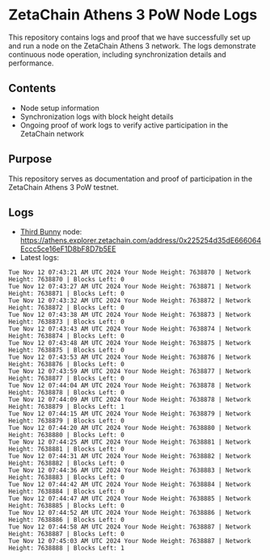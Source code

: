 # ZetaChain Athens 3 PoW Node Logs
This repository contains logs and proof that we have successfully set up and run a node on the ZetaChain Athens 3 network. The logs demonstrate continuous node operation, including synchronization details and performance.

## Contents
- Node setup information
- Synchronization logs with block height details
- Ongoing proof of work logs to verify active participation in the ZetaChain network

## Purpose
This repository serves as documentation and proof of participation in the ZetaChain Athens 3 PoW testnet.

## Logs

- [Third Bunny](https://thirdbunny.xyz/) node: https://athens.explorer.zetachain.com/address/0x225254d35dE666064Eccc5ce16eF1D8bF8D7b5EE
- Latest logs:
```
Tue Nov 12 07:43:21 AM UTC 2024 Your Node Height: 7638870 | Network Height: 7638870 | Blocks Left: 0
Tue Nov 12 07:43:27 AM UTC 2024 Your Node Height: 7638871 | Network Height: 7638871 | Blocks Left: 0
Tue Nov 12 07:43:32 AM UTC 2024 Your Node Height: 7638872 | Network Height: 7638872 | Blocks Left: 0
Tue Nov 12 07:43:38 AM UTC 2024 Your Node Height: 7638873 | Network Height: 7638873 | Blocks Left: 0
Tue Nov 12 07:43:43 AM UTC 2024 Your Node Height: 7638874 | Network Height: 7638874 | Blocks Left: 0
Tue Nov 12 07:43:48 AM UTC 2024 Your Node Height: 7638875 | Network Height: 7638875 | Blocks Left: 0
Tue Nov 12 07:43:53 AM UTC 2024 Your Node Height: 7638876 | Network Height: 7638876 | Blocks Left: 0
Tue Nov 12 07:43:59 AM UTC 2024 Your Node Height: 7638877 | Network Height: 7638877 | Blocks Left: 0
Tue Nov 12 07:44:04 AM UTC 2024 Your Node Height: 7638878 | Network Height: 7638878 | Blocks Left: 0
Tue Nov 12 07:44:09 AM UTC 2024 Your Node Height: 7638878 | Network Height: 7638879 | Blocks Left: 1
Tue Nov 12 07:44:15 AM UTC 2024 Your Node Height: 7638879 | Network Height: 7638879 | Blocks Left: 0
Tue Nov 12 07:44:20 AM UTC 2024 Your Node Height: 7638880 | Network Height: 7638880 | Blocks Left: 0
Tue Nov 12 07:44:25 AM UTC 2024 Your Node Height: 7638881 | Network Height: 7638881 | Blocks Left: 0
Tue Nov 12 07:44:31 AM UTC 2024 Your Node Height: 7638882 | Network Height: 7638882 | Blocks Left: 0
Tue Nov 12 07:44:36 AM UTC 2024 Your Node Height: 7638883 | Network Height: 7638883 | Blocks Left: 0
Tue Nov 12 07:44:42 AM UTC 2024 Your Node Height: 7638884 | Network Height: 7638884 | Blocks Left: 0
Tue Nov 12 07:44:47 AM UTC 2024 Your Node Height: 7638885 | Network Height: 7638885 | Blocks Left: 0
Tue Nov 12 07:44:52 AM UTC 2024 Your Node Height: 7638886 | Network Height: 7638886 | Blocks Left: 0
Tue Nov 12 07:44:58 AM UTC 2024 Your Node Height: 7638887 | Network Height: 7638887 | Blocks Left: 0
Tue Nov 12 07:45:03 AM UTC 2024 Your Node Height: 7638887 | Network Height: 7638888 | Blocks Left: 1
```
